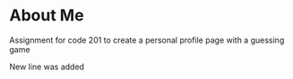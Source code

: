 # About Me
Assignment for code 201 to create a personal profile page with a guessing game

New line was added
